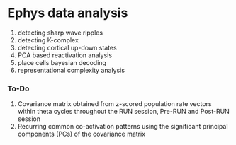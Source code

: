 # Ephys data analysis

1. detecting sharp wave ripples
2. detecting K-complex
3. detecting cortical up-down states
4. PCA based reactivation analysis
5. place cells bayesian decoding
6. representational complexity analysis

### To-Do

1. Covariance matrix obtained from z-scored population rate vectors within theta cycles throughout the RUN session, Pre-RUN and Post-RUN session
2. Recurring common co-activation patterns using the significant principal components (PCs) of the covariance matrix 
